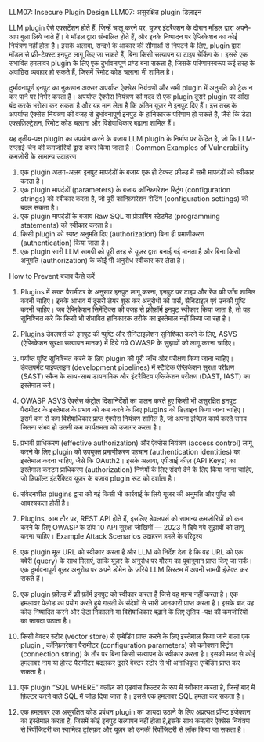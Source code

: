 LLM07: Insecure Plugin Design
LLM07: असुरक्षित plugin  डिज़ाइन


LLM plugin  ऐसे एक्सटेंशन होते हैं, जिन्हें चालू करने पर, यूज़र इंटरैक्शन के दौरान मॉडल द्वारा अपने-आप बुला लिये जाते हैं। वे मॉडल द्वारा संचालित होते हैं, और इनके  निष्पादन पर ऐप्लिकेशन का कोई नियंत्रण नहीं होता है। इसके अलावा, सन्दर्भ के आकार की सीमाओं से निपटने के लिए, plugin द्वारा मॉडल से फ़्री-टेक्स्ट इनपुट लागू किए जा सकते हैं, बिना किसी सत्यापन या टाइप चेकिंग के। इससे एक संभावित हमलावर plugin के लिए एक दुर्भावनापूर्ण प्रांप्ट बना सकता है, जिसके परिणामस्वरूप कई तरह के अवांछित व्यवहार हो सकते हैं, जिसमें रिमोट कोड चलाना भी शामिल है।


दुर्भावनापूर्ण इनपुट का नुकसान अक्सर अपर्याप्त ऐक्सेस नियंत्रणों और सभी plugin में अनुमति को ट्रैक न कर पाने पर निर्भर करता है। अपर्याप्त ऐक्सेस नियंत्रण की मदद से एक plugin  दूसरे plugin पर आँख बंद करके भरोसा कर सकता है और यह मान लेता है कि अंतिम यूज़र ने इनपुट दिए हैं। इस तरह के अपर्याप्त ऐक्सेस नियंत्रण की वजह से दुर्भावनापूर्ण इनपुट के हानिकारक परिणाम हो सकते हैं, जैसे कि डेटा एक्सफ़िल्ट्रेशन, रिमोट कोड चलाना और विशेषाधिकार बढ़ाना शामिल हैं।


यह तृतीय-पक्ष plugin का उपयोग करने के बजाय LLM plugin के निर्माण पर केंद्रित है, जो कि LLM-सप्लाई-चेन की कमजोरियों द्वारा कवर किया जाता है।
Common Examples of Vulnerability
कमज़ोरी के सामान्य उदाहरण


1. एक plugin अलग-अलग इनपुट मापदंडों के बजाय एक ही टेक्स्ट फ़ील्ड में सभी मापदंडों को स्वीकार करता है।
2. एक plugin मापदंडों (parameters) के बजाय कॉन्फ़िगरेशन स्ट्रिंग (configuration strings) को स्वीकार करता है, जो पूरी कॉन्फ़िगरेशन सेटिंग (configuration settings) को बदल सकता है।
3. एक plugin  मापदंडों के बजाय Raw SQL या प्रोग्रामिंग स्टेटमेंट (programming statements) को स्वीकार करता है।
4. किसी plugin  को स्पष्ट अनुमति दिए (authorization) बिना ही प्रमाणीकरण (authentication) किया जाता है।
5. एक plugin सारी LLM सामग्री को पूरी तरह से यूज़र द्वारा बनाई गई मानता है और बिना किसी अनुमति (authorization) के कोई भी अनुरोध स्वीकार कर लेता है।




 How to Prevent
बचाव कैसे करें


1. Plugins में सख्त पैरामीटर के अनुसार इनपुट लागू करना, इनपुट पर टाइप और रेंज की जाँच शामिल करनी चाहिए। इनके आभाव में दूसरी लेयर शुरू कर अनुरोधों को पार्स, सैनिटाइज़ एवं उनकी पुष्टि करनी चाहिए। जब ऐप्लिकेशन सिमेंटिक्स की वजह से फ़्रीफ़ॉर्म इनपुट स्वीकार किया जाता है, तो यह सुनिश्चित करे कि किसी भी संभावित हानिकारक तरीके का इस्तेमाल नहीं किया जा रहा है।
2. Plugins डेवलपर्स को इनपुट की प्पुष्टि और सैनिटाइज़ेशन सुनिश्चित करने के लिए, ASVS (ऐप्लिकेशन सुरक्षा सत्यापन मानक) में दिये गये OWASP के सुझावों को लागू करना चाहिए।
3. पर्याप्त पुष्टि सुनिश्चित करने के लिए plugin  की पूरी जाँच और परीक्षण किया जाना चाहिए। डेवलपमेंट पाइपलाइन (development pipelines) में स्टैटिक ऐप्लिकेशन सुरक्षा परीक्षण (SAST) स्कैन के साथ-साथ डायनामिक और इंटरैक्टिव एप्लिकेशन परीक्षण (DAST, IAST) का इस्तेमाल करें।
4. OWASP ASVS ऐक्सेस कंट्रोल दिशानिर्देशों का पालन करते हुए किसी भी असुरक्षित इनपुट पैरामीटर के इस्तेमाल के प्रभाव को कम करने के लिए plugins को डिज़ाइन किया जाना चाहिए। इसमें कम से कम विशेषाधिकार प्राप्त ऐक्सेस नियंत्रण शामिल है, जो अपना इच्छित कार्य करते समय जितना संभव हो उतनी कम कार्यक्षमता को उजागर करता है।
5. प्रभावी प्राधिकरण (effective authorization) और ऐक्सेस नियंत्रण (access control)  लागू करने के लिए plugin को उपयुक्त प्रमाणीकरण पहचान (authentication identities) का इस्तेमाल करना चाहिए, जैसे कि OAuth2। इसके अलावा, एपीआई कीज़ (API Keys) का इस्तेमाल कस्टम प्राधिकरण (authorization) निर्णयों के लिए संदर्भ देने के लिए किया जाना चाहिए, जो डिफ़ॉल्ट इंटरैक्टिव यूज़र के बजाय plugin  रूट को दर्शाता है।
6. संवेदनशील plugins  द्वारा की गई किसी भी कार्रवाई के लिये यूज़र की अनुमति और पुष्टि की आवश्यकता होती है।
7. Plugins, आम तौर पर, REST API होते हैं, इसलिए डेवलपर्स को सामान्य कमजोरियों को कम करने के लिए OWASP के टॉप 10 API सुरक्षा जोखिमों — 2023 में दिये गये सुझावों को लागू करना चाहिए।
Example Attack Scenarios
उदाहरण हमले के परिदृश्य


1. एक plugin  मूल URL को स्वीकार करता है और LLM को निर्देश देता है कि वह URL को एक क्वेरी (query) के साथ मिलाएं, ताकि यूज़र के अनुरोध पर मौसम का  पूर्वानुमान प्राप्त किए जा सकें। एक दुर्भावनापूर्ण यूज़र अनुरोध पर अपने डोमेन के ज़रिये LLM सिस्टम में अपनी सामग्री इंजेक्ट कर सकते हैं।
2. एक plugin फ़ील्ड में फ़्री फ़ॉर्म इनपुट को स्वीकार करता है जिसे वह मान्य नहीं करता है। एक हमलावर पेलोड का प्रयोग करते हुये गलती के संदेशों से सारी जानकारी प्राप्त करता है। इसके बाद यह कोड निष्पादित करने और डेटा निकालने या विशेषाधिकार बढ़ाने के लिए तृतिय -पक्ष की कमजोरियों का फायदा उठाता है।
3. किसी वेक्टर स्टोर (vector store) से एम्बेडिंग प्राप्त करने के लिए इस्तेमाल किया जाने वाला एक plugin , कॉन्फ़िगरेशन पैरामीटर (configuration parameters) को कनेक्शन स्ट्रिंग (connection string) के तौर पर बिना किसी सत्यापन के स्वीकार करता है। इसकी मदद से कोई हमलावर नाम या होस्ट पैरामीटर बदलकर दूसरे वेक्टर स्टोर से भी अनाधिकृत एम्बेडिंग प्राप्त कर  सकता है।
4. एक plugin  “SQL WHERE” क्लॉज़ को एडवांस फ़िल्टर के रूप में स्वीकार करता है, जिन्हें बाद में फ़िल्टर करने वाले SQL में जोड़ दिया जाता है। इससे एक हमलावर SQL हमला कर सकता है।
5. एक हमलावर एक असुरक्षित कोड प्रबंधन plugin का फायदा उठाने के लिए अप्रत्यक्ष प्रॉम्प्ट इंजेक्शन का इस्तेमाल करता है, जिसमें कोई इनपुट सत्यापन नहीं होता है,इसके साथ कमज़ोर ऐक्सेस नियंत्रण से रिपॉजिटरी का स्वामित्व ट्रांसफ़र और यूज़र को उनकी रिपॉजिटरी से लॉक किया जा सकता है।


